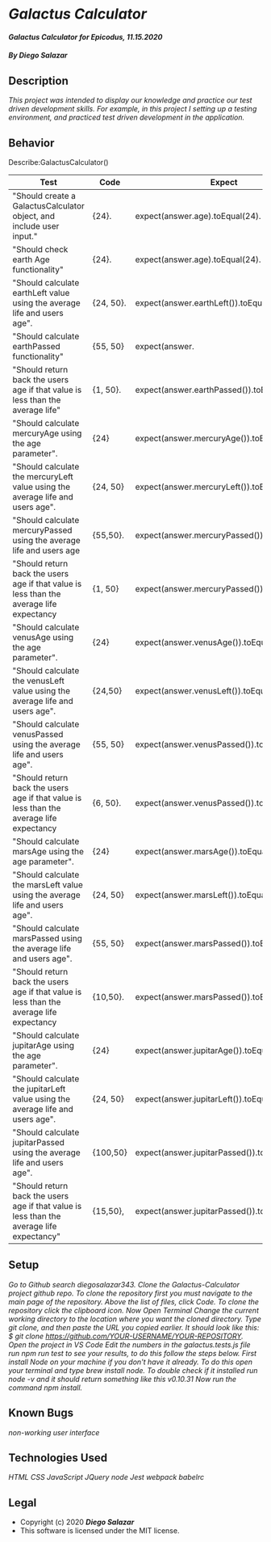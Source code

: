 # _Galactus Calculator_

#### _Galactus Calculator for Epicodus, 11.15.2020_

#### _By Diego Salazar_

## Description
_This project was intended to display our knowledge and practice our test driven development skills. For example, in this project I setting up a testing environment, and practiced test driven development in the application._

## Behavior

Describe:GalactusCalculator()

| Test | Code | Expect
|------ | ------ | ------------
| "Should create a GalactusCalculator object, and include user input." | {24}. | expect(answer.age).toEqual(24).
| "Should check earth Age functionality" | {24}. | expect(answer.age).toEqual(24).
| "Should calculate earthLeft value using the average life and users age". | {24, 50}. | expect(answer.earthLeft()).toEqual(26).
| "Should calculate earthPassed functionality" | {55, 50} | expect(answer.| earthPassed()).toEqual(5).
| "Should return back the users age if that value is less than the average life" | {1, 50}. | expect(answer.earthPassed()).toEqual(1).
| "Should calculate mercuryAge using the age parameter". | {24} | expect(answer.mercuryAge()).toEqual(100).
| "Should calculate the mercuryLeft value using the average life and users age". | {24, 50}  | expect(answer.mercuryLeft()).toEqual(108).
| "Should calculate mercuryPassed using the average life and users age | {55,50}. | expect(answer.mercuryPassed()).toEqual(21).
| "Should return back the users age if that value is less than the average life expectancy | {1, 50} | expect(answer.mercuryPassed()).toEqual(4).
| "Should calculate venusAge using the age parameter". | {24} | expect(answer.venusAge()).toEqual(38).
| "Should calculate the venusLeft value using the average life and users age". | {24,50} | expect(answer.venusLeft()).toEqual(42);.
| "Should calculate venusPassed using the average life and users age". | {55, 50} | expect(answer.venusPassed()).toEqual(8).
| "Should return back the users age if that value is less than the average life expectancy | {6, 50}. | expect(answer.venusPassed()).toEqual(9).
| "Should calculate marsAge using the age parameter". | {24} | expect(answer.marsAge()).toEqual(12).
| "Should calculate the marsLeft value using the average life and users age". | {24, 50} | expect(answer.marsLeft()).toEqual(14).
| "Should calculate marsPassed using the average life and users age". | {55, 50} | expect(answer.marsPassed()).toEqual(3).
| "Should return back the users age if that value is less than the average life expectancy | {10,50}. | expect(answer.marsPassed()).toEqual(5).
| "Should calculate jupitarAge using the age parameter". | {24} | expect(answer.jupitarAge()).toEqual(2).
| "Should calculate the jupitarLeft value using the average life and users age".| {24, 50} | expect(answer.jupitarLeft()).toEqual(2).
| "Should calculate jupitarPassed using the average life and users age". | {100,50} | expect(answer.jupitarPassed()).toEqual(4).
| "Should return back the users age if that value is less than the average life expectancy" | {15,50}, | expect(answer.jupitarPassed()).toEqual(1). |

## Setup
_Go to Github_
_search diegosalazar343._
_Clone the Galactus-Calculator project github repo._
_To clone the repository first you must navigate to the main page of the repository._
_Above the list of files, click Code._
_To clone the repository click the clipboard icon._
_Now Open Terminal_
_Change the current working directory to the location where you want the cloned directory._
_Type git clone, and then paste the URL you copied earlier. It should look like this: $ git clone https://github.com/YOUR-USERNAME/YOUR-REPOSITORY._
_Open the project in VS Code_
_Edit the numbers in the galactus.tests.js file_
_run npm run test to see your results, to do this follow the steps below._
_First install Node on your machine if you don't have it already. To do this open your terminal and type brew install node._
_To double check if it installed run node -v and it should return something like this v0.10.31_
_Now run the command npm install._



## Known Bugs
_non-working user interface_

## Technologies Used
_HTML_
_CSS_
_JavaScript_
_JQuery_
_node_
_Jest_
_webpack_
_babelrc_

## Legal
* Copyright (c) 2020 **_Diego Salazar_**
* This software is licensed under the MIT license.
